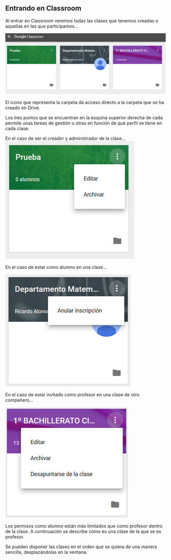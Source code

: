## Entrando en Classroom

Al entrar en Classroom veremos todas las clases que tenemos creadas o aquellas en las que participamos...

![entrando en classroom](../assets/image17.png)

El icono que representa la carpeta da acceso directo a la carpeta que se ha creado en Drive.

Los tres puntos que se encuentran en la esquina superior derecha de cada permite unas tareas de gestión u otras en función de qué perfil se tiene en cada clase:

En el caso de ser el creador y administrador de la clase...
![opciones del administrador](../assets/image36.png)

En el caso de estar como alumno en una clase...

![opciones del alumno](../assets/image5.png)

En el caso de estar invitado como profesor en una clase de otro compañero...

![opciones de profe invitado](../assets/image3.png)

Los permisos como alumno están más limitados que como profesor dentro de la clase. A continuación se describe cómo es una clase de la que se es profesor.

Se pueden disponer las clases en el orden que se quiera de una manera sencilla, desplazándolas en la ventana.